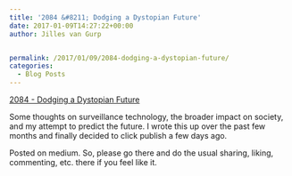 ```yaml
---
title: '2084 &#8211; Dodging a Dystopian Future'
date: 2017-01-09T14:27:22+00:00
author: Jilles van Gurp


permalink: /2017/01/09/2084-dodging-a-dystopian-future/
categories:
  - Blog Posts
---
```

[2084 - Dodging a Dystopian Future](https://medium.com/@jillesvangurp_30276/2084-ecbf9c9fd973#.kg2jvqwz6)

Some thoughts on surveillance technology, the broader impact on society, and my attempt to predict the future. I wrote this up over the past few months and finally decided to click publish a few days ago. 

Posted on medium. So, please go there and do the usual sharing, liking, commenting, etc. there if you feel like it.
